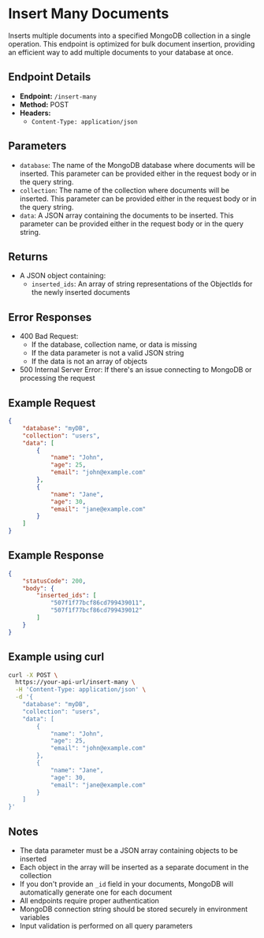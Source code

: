 # Insert Many Documents

Inserts multiple documents into a specified MongoDB collection in a single operation. This endpoint is optimized for bulk document insertion, providing an efficient way to add multiple documents to your database at once.

## Endpoint Details
- **Endpoint:** `/insert-many`
- **Method:** POST
- **Headers:**
  - `Content-Type: application/json`

## Parameters
- `database`: The name of the MongoDB database where documents will be inserted. This parameter can be provided either in the request body or in the query string.
- `collection`: The name of the collection where documents will be inserted. This parameter can be provided either in the request body or in the query string.
- `data`: A JSON array containing the documents to be inserted. This parameter can be provided either in the request body or in the query string.

## Returns
- A JSON object containing:
  - `inserted_ids`: An array of string representations of the ObjectIds for the newly inserted documents

## Error Responses
- 400 Bad Request: 
  - If the database, collection name, or data is missing
  - If the data parameter is not a valid JSON string
  - If the data is not an array of objects
- 500 Internal Server Error: If there's an issue connecting to MongoDB or processing the request

## Example Request
```json
{
    "database": "myDB",
    "collection": "users",
    "data": [
        {
            "name": "John",
            "age": 25,
            "email": "john@example.com"
        },
        {
            "name": "Jane",
            "age": 30,
            "email": "jane@example.com"
        }
    ]
}
```

## Example Response
```json
{
    "statusCode": 200,
    "body": {
        "inserted_ids": [
            "507f1f77bcf86cd799439011",
            "507f1f77bcf86cd799439012"
        ]
    }
}
```

## Example using curl
```bash
curl -X POST \
  https://your-api-url/insert-many \
  -H 'Content-Type: application/json' \
  -d '{
    "database": "myDB",
    "collection": "users",
    "data": [
        {
            "name": "John",
            "age": 25,
            "email": "john@example.com"
        },
        {
            "name": "Jane",
            "age": 30,
            "email": "jane@example.com"
        }
    ]
}'
```

## Notes
- The data parameter must be a JSON array containing objects to be inserted
- Each object in the array will be inserted as a separate document in the collection
- If you don't provide an `_id` field in your documents, MongoDB will automatically generate one for each document
- All endpoints require proper authentication
- MongoDB connection string should be stored securely in environment variables
- Input validation is performed on all query parameters